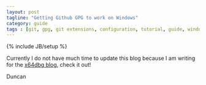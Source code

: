 ```yaml
---
layout: post
tagline: "Getting Github GPG to work on Windows"
category: guide
tags : [git, gpg, git extensions, configuration, tutorial, guide, windows]
---
```

{% include JB/setup %}

Currently I do not have much time to update this blog because I am writing for the [x64dbg blog](http://blog.x64dbg.com), check it out!

Duncan